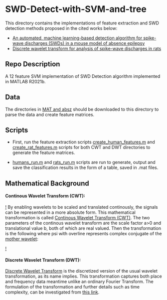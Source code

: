 # SWD-Detect-with-SVM-and-tree

This directory contains the implementations of feature extraction and SWD detection methods proposed in the cited works below:
* [An automated, machine learning-based detection algorithm for spike-wave discharges (SWDs) in a mouse model of absence epilepsy](https://www.biorxiv.org/content/10.1101/309146v3)
* [Discrete wavelet transform for analysis of spike-wave discharges in rats](https://ieeexplore.ieee.org/document/4650257)

## Repo Description 
A 12 feature SVM implementation of SWD Detection algorithm implemented in MATLAB R2021b. 

## Data 
The directories in [MAT and absz](https://drive.google.com/drive/folders/1vaUe2F92PrSW9aJ2wb3HlJAm2VHjDsR9?usp=sharing) should be downloaded to this directory to parse the data and create feature matrices. 

## Scripts

* First, run the feature extraction scripts [create_human_features.m](https://github.com/Berken-demirel/SWD_Detect/blob/master/Comparison%20to%20Other%20Works/CWT/create_human_features.m) and [create_rat_features.m](https://github.com/Berken-demirel/SWD_Detect/blob/master/Comparison%20to%20Other%20Works/CWT/create_rat_features.m) scripts for both CWT and DWT directories to generate the feature matrices. 

* [humans_run.m](https://github.com/Berken-demirel/SWD_Detect/blob/master/Comparison%20to%20Other%20Works/CWT/humans_run.m) and [rats_run.m](https://github.com/Berken-demirel/SWD_Detect/blob/master/Comparison%20to%20Other%20Works/CWT/rats_run.m) scripts are run to generate, output and save the classification results in the form of a table, saved in .mat files.

## Mathematical Background

#### Continous Wavelet Transform (CWT):

[!](imgs/CWT.gif)
By enabling wavelets to be scaled and translated continously, the signals can be represented in a more absolute form. This mathematical transformation is called [Continous Wavelet Transform (CWT)](https://en.wikipedia.org/wiki/Continuous_wavelet_transform). The two parameters of the continous wavelet transform are the scale factor a>0 and translational value b, both of which are real valued. Then the transformation is the following where psi with overline represents complex conjugate of the [mother wavelet](https://en.wikipedia.org/wiki/Wavelet#Mother_wavelet):

[!](CWTformula.PNG)

#### Discrete Wavelet Transform (DWT):

[Discrete Wavelet Transform](https://en.wikipedia.org/wiki/Discrete_wavelet_transform) is the discretized version of the usual wavelet transformation, as its name implies. This transformation captures both place and frequency data meantime unlike an ordinary Fourier Transform. The formulation of the transformation and further details such as time complexity, can be investigated from [this link](https://en.wikipedia.org/wiki/Discrete_wavelet_transform#Definition).
